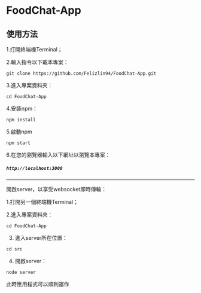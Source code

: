 # FoodChat-App

## 使用方法
1.打開終端機Terminal；

2.輸入指令以下載本專案：

 `git clone https://github.com/Felizlin94/FoodChat-App.git`
 
3.進入專案資料夾：

`cd FoodChat-App`

4.安裝npm：

`npm install`

5.啟動npm

`npm start`

6.在您的瀏覽器輸入以下網址以瀏覽本專案：

##### `http://localhost:3000`

----------------------------------------

開啟server，以享受websocket即時傳輸：

1.打開另一個終端機Terminal；

2.進入專案資料夾：

`cd FoodChat-App`

3. 進入server所在位置：

`cd src`

4. 開啟server：

`node server`

此時應用程式可以順利運作
